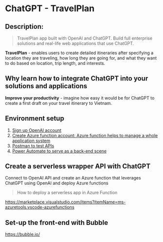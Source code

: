 # ChatGPT - TravelPlan

## Description:

> TravelPlan app built with OpenAI and ChatGPT. Build full enterprise solutions and real-life web applications that use ChatGPT.

**TravelPlan** - enables users to create detailed itineraries after specifying a location they are traveling, how long they are going for, and what they want to do based on location, trip length, and interests.

## Why learn how to integrate ChatGPT into your solutions and applications

**Improve your productivity** - imagine how easy it would be for ChatGPT to create a first draft on your travel itinerary to Vietnam. 

## Environment setup

1. [Sign up OpenAI account](https://beta.openai.com/overview)
2. [Create Azure function account: Azure function helps to manage a whole application system](https://portal.azure.com/?quickstart=true#home)
3. [Postman to test APIs](https://web.postman.co/workspace/My-Workspace~93480ba9-8acf-4ff3-87c3-10ccda3760d8/overview?workspaceOnboarding=show)
4. [Power Automate to serve as a back-end scene](https://make.powerautomate.com/environments)

## Create a serverless wrapper API with ChatGPT

Connect to OpenAI API and create an Azure function that leverages ChatGPT using OpenAI and deploy Azure functions

> How to deploy a serverless app in Azure Function

https://marketplace.visualstudio.com/items?itemName=ms-azuretools.vscode-azurefunctions

## Set-up the front-end with Bubble

https://bubble.io/

## 
